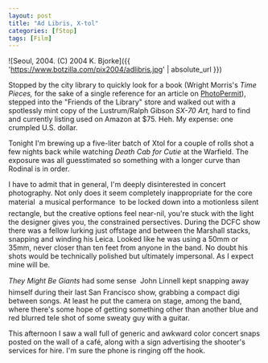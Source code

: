 ```yaml
---
layout: post
title: "Ad Libris, X-tol"
categories: [fStop]
tags: [Film]
---
```



![Seoul, 2004. (C) 2004 K. Bjorke]({{ 'https://www.botzilla.com/pix2004/adlibris.jpg' | absolute_url }})


Stopped by the city library to quickly look for a book (Wright Morris's <cite>Time Pieces,</cite> for the sake of a single reference for an article on <a href="http://www.photopermit/org">PhotoPermit</a>), stepped into the "Friends of the Library" store and walked out with a spotlessly mint copy of the Lustrum/Ralph Gibson <cite>SX-70 Art,</cite> hard to find and currently listing used on Amazon at $75. Heh. My expense: one crumpled U.S. dollar.

Tonight I'm brewing up a five-liter batch of Xtol for a couple of rolls shot  a few nights back while watching <i>Death Cab for Cutie</i> at the Warfield. The exposure was all guesstimated so something with a longer curve than Rodinal is in order.

I have to admit that in general, I'm deeply disinterested in concert photography. Not only does it seem completely inappropriate for the core material &#151; a musical performance &#151; to be locked down into a motionless silent rectangle, but the creative options feel near-nil, you're stuck with the light the designer gives you, the constrained persectives. During the DCFC show there was a fellow lurking just offstage and between the Marshall stacks, snapping and winding his Leica. Looked like he was using a 50mm or 35mm, never closer than ten feet from anyone in the band. No doubt his shots would be technically polished but ultimately impersonal. As I expect mine will be.

<!--more-->
<i>They Might Be Giants</i> had some sense &#151; John Linnell kept snapping away himself during their last San Francisco show, grabbing a compact digi between songs. At least he put the camera on stage, among the band, where there's some hope of getting something other than another blue and red blurred tele shot of some sweaty guy with a guitar.

This afternoon I saw a wall full of generic and awkward color concert snaps posted on the wall of a caf&eacute;, along with a sign advertising the shooter's services for hire. I'm sure the phone is ringing off the hook.
